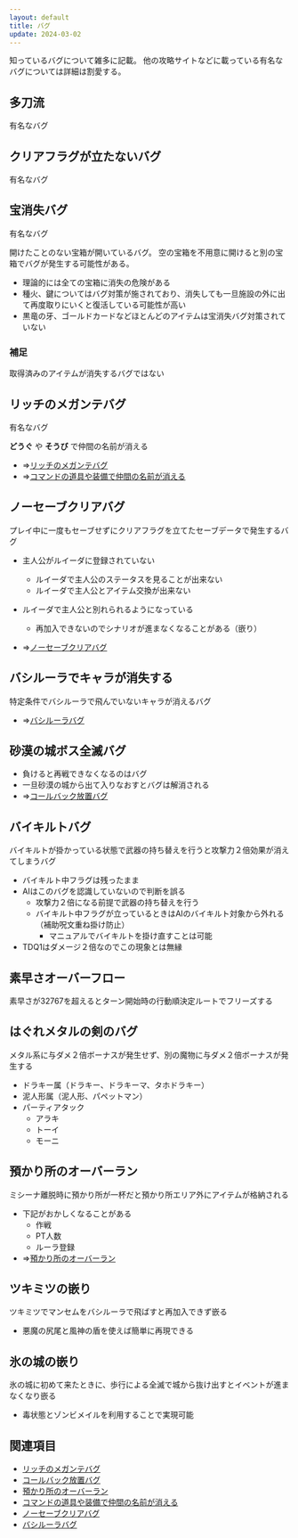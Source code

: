 ```yaml
---
layout: default
title: バグ
update: 2024-03-02
---
```


知っているバグについて雑多に記載。
他の攻略サイトなどに載っている有名なバグについては詳細は割愛する。


## 多刀流

有名なバグ


## クリアフラグが立たないバグ

有名なバグ


## 宝消失バグ

有名なバグ

開けたことのない宝箱が開いているバグ。
空の宝箱を不用意に開けると別の宝箱でバグが発生する可能性がある。

* 理論的には全ての宝箱に消失の危険がある
* 種火、鍵についてはバグ対策が施されており、消失しても一旦施設の外に出て再度取りにいくと復活している可能性が高い
* 黒竜の牙、ゴールドカードなどほとんどのアイテムは宝消失バグ対策されていない

### 補足

取得済みのアイテムが消失するバグではない


## リッチのメガンテバグ

有名なバグ

__どうぐ__ や __そうび__ で仲間の名前が消える

* ⇒[リッチのメガンテバグ](bug002.md)
* ⇒[コマンドの道具や装備で仲間の名前が消える](bug100.md)


## ノーセーブクリアバグ

プレイ中に一度もセーブせずにクリアフラグを立てたセーブデータで発生するバグ

* 主人公がルイーダに登録されていない
	* ルイーダで主人公のステータスを見ることが出来ない
	* ルイーダで主人公とアイテム交換が出来ない
* ルイーダで主人公と別れられるようになっている
	* 再加入できないのでシナリオが進まなくなることがある（嵌り）

* ⇒[ノーセーブクリアバグ](bug003.md)


## バシルーラでキャラが消失する

特定条件でバシルーラで飛んでいないキャラが消えるバグ

* ⇒[バシルーラバグ](bug004.md)


## 砂漠の城ボス全滅バグ

* 負けると再戦できなくなるのはバグ
* 一旦砂漠の城から出て入りなおすとバグは解消される
* ⇒[コールバック放置バグ](bug000.md)


## バイキルトバグ

バイキルトが掛かっている状態で武器の持ち替えを行うと攻撃力２倍効果が消えてしまうバグ

* バイキルト中フラグは残ったまま
* AIはこのバグを認識していないので判断を誤る
	* 攻撃力２倍になる前提で武器の持ち替えを行う
	* バイキルト中フラグが立っているときはAIのバイキルト対象から外れる（補助呪文重ね掛け防止）
		* マニュアルでバイキルトを掛け直すことは可能
* TDQ1はダメージ２倍なのでこの現象とは無縁


## 素早さオーバーフロー

素早さが32767を超えるとターン開始時の行動順決定ルートでフリーズする


## <a name="hagumetaken">はぐれメタルの剣のバグ

メタル系に与ダメ２倍ボーナスが発生せず、別の魔物に与ダメ２倍ボーナスが発生する

* ドラキー属（ドラキー、ドラキーマ、タホドラキー）
* 泥人形属（泥人形、パペットマン）
* パーティアタック
	* アラキ
	* トーイ
	* モーニ


## 預かり所のオーバーラン

ミシーナ離脱時に預かり所が一杯だと預かり所エリア外にアイテムが格納される

* 下記がおかしくなることがある
	* 作戦
	* PT人数
	* ルーラ登録
* ⇒[預かり所のオーバーラン](bug001.md)


## ツキミツの嵌り

ツキミツでマンセムをバシルーラで飛ばすと再加入できず嵌る

* 悪魔の尻尾と風神の盾を使えば簡単に再現できる


## 氷の城の嵌り

氷の城に初めて来たときに、歩行による全滅で城から抜け出すとイベントが進まなくなり嵌る

* 毒状態とゾンビメイルを利用することで実現可能


## 関連項目

* [リッチのメガンテバグ](bug002.md)
* [コールバック放置バグ](bug000.md)
* [預かり所のオーバーラン](bug001.md)
* [コマンドの道具や装備で仲間の名前が消える](bug100.md)
* [ノーセーブクリアバグ](bug003.md)
* [バシルーラバグ](bug004.md)
